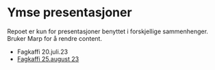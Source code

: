# Ymse presentasjoner

Repoet er kun for presentasjoner benyttet i forskjellige sammenhenger.
Bruker Marp for å rendre content.

- Fagkaffi 20.juli.23
- [Fagkaffi 25.august 23]()
